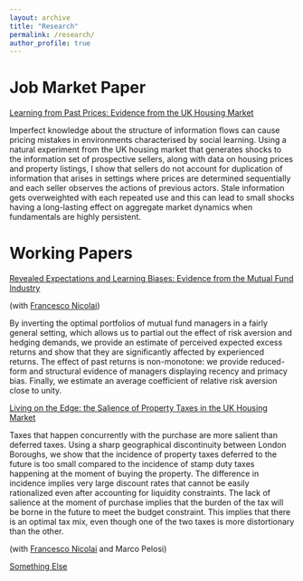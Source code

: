 ```yaml
---
layout: archive
title: "Research"
permalink: /research/
author_profile: true
---
```


# Job Market Paper
[Learning from Past Prices: Evidence from the UK Housing Market](https://risteskasimona.github.io/files/papers/LearningHousing.pdf)

Imperfect knowledge about the structure of information flows can cause pricing mistakes in environments characterised by social learning. Using a natural experiment from the UK housing market that generates shocks to the information set of prospective sellers, along with data on housing prices and property listings, I show that sellers do not account for duplication of information that arises in settings where prices are determined sequentially and each seller observes the actions of previous actors. Stale information gets overweighted with each repeated use and this can lead to small shocks having a long-lasting effect on aggregate market dynamics when fundamentals are highly persistent.

# Working Papers
[Revealed Expectations and Learning Biases: Evidence from the Mutual Fund Industry](https://papers.ssrn.com/sol3/papers.cfm?abstract_id=3301279)

(with [Francesco Nicolai](https://francesconicolai.github.io)) 

By inverting the optimal portfolios of mutual fund managers in a fairly general setting, which allows us to partial out the effect of risk aversion and hedging demands, we provide an estimate of perceived expected excess returns and show that they are significantly affected by experienced returns. The effect of past returns is non-monotone: we provide reduced-form and structural evidence of managers displaying recency and primacy bias. Finally, we estimate an average coefficient of relative risk aversion close to unity.

[Living on the Edge: the Salience of Property Taxes in the UK Housing Market](https://papers.ssrn.com/sol3/papers.cfm?abstract_id=3381519)

Taxes that happen concurrently with the purchase are more salient than deferred taxes. Using a sharp geographical discontinuity between London Boroughs, we show that the incidence of property taxes deferred to the future is too small compared to the incidence of stamp duty taxes happening at the moment of buying the property. The difference in incidence implies very large discount rates that cannot be easily rationalized even after accounting for liquidity constraints. The lack of salience at the moment of purchase implies that the burden of the tax will be borne in the future to meet the budget constraint. This implies that there is an optimal tax mix, even though one of the two taxes is more distortionary than the other.

(with [Francesco Nicolai](https://francesconicolai.github.io) and Marco Pelosi) 

[Something Else](https://github.com/academicpages/academicpages.github.io)
